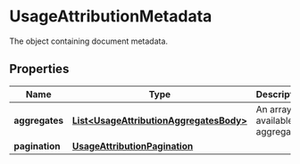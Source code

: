 

# UsageAttributionMetadata

The object containing document metadata.
## Properties

Name | Type | Description | Notes
------------ | ------------- | ------------- | -------------
**aggregates** | [**List&lt;UsageAttributionAggregatesBody&gt;**](UsageAttributionAggregatesBody.md) | An array of available aggregates. |  [optional]
**pagination** | [**UsageAttributionPagination**](UsageAttributionPagination.md) |  |  [optional]



